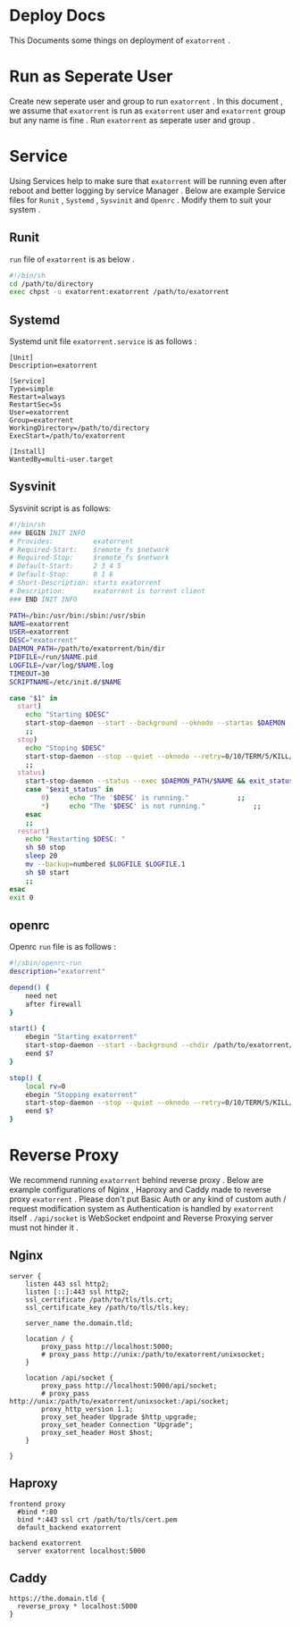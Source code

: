 # Deploy Docs
This Documents some things on deployment of `exatorrent` .

# Run as Seperate User
Create new seperate user and group to run `exatorrent` . In this document , we assume that `exatorrent` is run as `exatorrent` user and `exatorrent` group but any name is fine . Run `exatorrent` as seperate user and group .

# Service
Using Services help to make sure that `exatorrent` will be running even after reboot and better logging by service Manager . Below are example Service files for `Runit` , `Systemd` , `Sysvinit` and `Openrc` . Modify them to suit your system .

## Runit
`run` file of `exatorrent` is as below .

```sh
#!/bin/sh
cd /path/to/directory
exec chpst -u exatorrent:exatorrent /path/to/exatorrent
```

## Systemd
Systemd unit file `exatorrent.service` is as follows :

```
[Unit]
Description=exatorrent

[Service]
Type=simple
Restart=always
RestartSec=5s
User=exatorrent
Group=exatorrent
WorkingDirectory=/path/to/directory
ExecStart=/path/to/exatorrent

[Install]
WantedBy=multi-user.target
```

## Sysvinit
Sysvinit script is as follows:

```sh
#!/bin/sh
### BEGIN INIT INFO
# Provides:          exatorrent
# Required-Start:    $remote_fs $network
# Required-Stop:     $remote_fs $network
# Default-Start:     2 3 4 5
# Default-Stop:      0 1 6
# Short-Description: starts exatorrent
# Description:       exatorrent is torrent client
### END INIT INFO

PATH=/bin:/usr/bin:/sbin:/usr/sbin
NAME=exatorrent
USER=exatorrent
DESC="exatorrent"
DAEMON_PATH=/path/to/exatorrent/bin/dir
PIDFILE=/run/$NAME.pid
LOGFILE=/var/log/$NAME.log
TIMEOUT=30
SCRIPTNAME=/etc/init.d/$NAME

case "$1" in
  start)
    echo "Starting $DESC"
    start-stop-daemon --start --background --oknodo --startas $DAEMON --chdir $DAEMON_PATH --chuid $USER --exec $DAEMON_PATH/$NAME -- 
    ;;
  stop)
    echo "Stoping $DESC"
    start-stop-daemon --stop --quiet --oknodo --retry=0/10/TERM/5/KILL/5 --exec $DAEMON_PATH/$NAME
    ;;
  status)
    start-stop-daemon --status --exec $DAEMON_PATH/$NAME && exit_status=$? || exit_status=$?
    case "$exit_status" in
        0)     echo "The '$DESC' is running."            ;;
        *)     echo "The '$DESC' is not running."            ;;
    esac
    ;;
  restart)
    echo "Restarting $DESC: "
    sh $0 stop
    sleep 20
    mv --backup=numbered $LOGFILE $LOGFILE.1
    sh $0 start
    ;;
esac
exit 0
```

## openrc

Openrc `run` file is as follows :

```sh
#!/sbin/openrc-run
description="exatorrent"

depend() {
	need net
	after firewall
}

start() {
	ebegin "Starting exatorrent"
	start-stop-daemon --start --background --chdir /path/to/exatorrent/dir --exec /path/to/exatorrent/dir/exatorrent --
	eend $?
}

stop() {
	local rv=0
	ebegin "Stopping exatorrent"
	start-stop-daemon --stop --quiet --oknodo --retry=0/10/TERM/5/KILL/5 --exec /path/to/exatorrent/dir/exatorrent 
	eend $?
}
```



# Reverse Proxy
We recommend running `exatorrent` behind reverse proxy . Below are example configurations of Nginx , Haproxy and Caddy made to reverse proxy `exatorrent` . Please don't put Basic Auth or any kind of custom auth / request modification system as Authentication is handled by `exatorrent` itself . `/api/socket` is WebSocket endpoint and Reverse Proxying server must not hinder it .

## Nginx

```Nginx
server {
    listen 443 ssl http2;
    listen [::]:443 ssl http2;
    ssl_certificate /path/to/tls/tls.crt;
    ssl_certificate_key /path/to/tls/tls.key;
    
    server_name the.domain.tld;
    
    location / {
        proxy_pass http://localhost:5000; 
        # proxy_pass http://unix:/path/to/exatorrent/unixsocket;
    }

    location /api/socket {
        proxy_pass http://localhost:5000/api/socket;
        # proxy_pass http://unix:/path/to/exatorrent/unixsocket:/api/socket; 
        proxy_http_version 1.1;
        proxy_set_header Upgrade $http_upgrade;
        proxy_set_header Connection "Upgrade";
        proxy_set_header Host $host;
    }
    
}
```

## Haproxy

```HAProxy
frontend proxy
  #bind *:80
  bind *:443 ssl crt /path/to/tls/cert.pem
  default_backend exatorrent

backend exatorrent
  server exatorrent localhost:5000
```

## Caddy

```
https://the.domain.tld {
  reverse_proxy * localhost:5000
}
```
